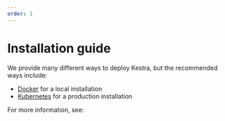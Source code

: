 ```yaml
---
order: 1
---
```

# Installation guide 

We provide many different ways to deploy Kestra, but the recommended ways include: 
- [Docker](docker) for a local installation
- [Kubernetes](kubernetes) for a production installation

For more information, see: 

<ChildTableOfContents />
